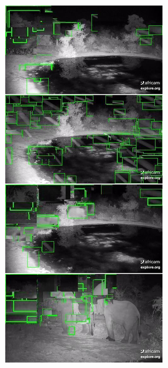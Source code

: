 ![20200613-231636-234641](in/20200613/20200613-231636-234641_0_.jpg)
![20200613-234646-000001](in/20200613/20200613-234646-000001_0_.jpg)
![20200614-000006-003011](in/20200614/20200614-000006-003011_0_.jpg)
![20200614-003016-010021](in/20200614/20200614-003016-010021_0_.jpg)
